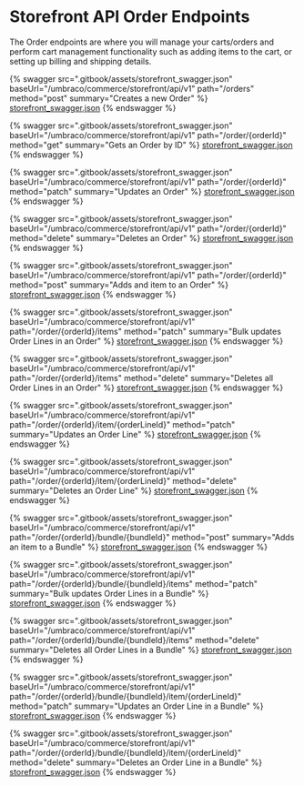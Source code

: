 # Storefront API Order Endpoints

The Order endpoints are where you will manage your carts/orders and perform cart management functionality such as adding items to the cart, or setting up billing and shipping details.


{% swagger src=".gitbook/assets/storefront_swagger.json" baseUrl="/umbraco/commerce/storefront/api/v1" path="/orders" method="post" summary="Creates a new Order" %}
[storefront_swagger.json](.gitbook/assets/storefront_swagger.json)
{% endswagger %}

{% swagger src=".gitbook/assets/storefront_swagger.json" baseUrl="/umbraco/commerce/storefront/api/v1" path="/order/{orderId}" method="get" summary="Gets an Order by ID" %}
[storefront_swagger.json](.gitbook/assets/storefront_swagger.json)
{% endswagger %}

{% swagger src=".gitbook/assets/storefront_swagger.json" baseUrl="/umbraco/commerce/storefront/api/v1" path="/order/{orderId}" method="patch" summary="Updates an Order" %}
[storefront_swagger.json](.gitbook/assets/storefront_swagger.json)
{% endswagger %}

{% swagger src=".gitbook/assets/storefront_swagger.json" baseUrl="/umbraco/commerce/storefront/api/v1" path="/order/{orderId}" method="delete" summary="Deletes an Order" %}
[storefront_swagger.json](.gitbook/assets/storefront_swagger.json)
{% endswagger %}

{% swagger src=".gitbook/assets/storefront_swagger.json" baseUrl="/umbraco/commerce/storefront/api/v1" path="/order/{orderId}" method="post" summary="Adds and item to an Order" %}
[storefront_swagger.json](.gitbook/assets/storefront_swagger.json)
{% endswagger %}

{% swagger src=".gitbook/assets/storefront_swagger.json" baseUrl="/umbraco/commerce/storefront/api/v1" path="/order/{orderId}/items" method="patch" summary="Bulk updates Order Lines in an Order" %}
[storefront_swagger.json](.gitbook/assets/storefront_swagger.json)
{% endswagger %}

{% swagger src=".gitbook/assets/storefront_swagger.json" baseUrl="/umbraco/commerce/storefront/api/v1" path="/order/{orderId}/items" method="delete" summary="Deletes all Order Lines in an Order" %}
[storefront_swagger.json](.gitbook/assets/storefront_swagger.json)
{% endswagger %}

{% swagger src=".gitbook/assets/storefront_swagger.json" baseUrl="/umbraco/commerce/storefront/api/v1" path="/order/{orderId}/item/{orderLineId}" method="patch" summary="Updates an Order Line" %}
[storefront_swagger.json](.gitbook/assets/storefront_swagger.json)
{% endswagger %}

{% swagger src=".gitbook/assets/storefront_swagger.json" baseUrl="/umbraco/commerce/storefront/api/v1" path="/order/{orderId}/item/{orderLineId}" method="delete" summary="Deletes an Order Line" %}
[storefront_swagger.json](.gitbook/assets/storefront_swagger.json)
{% endswagger %}

{% swagger src=".gitbook/assets/storefront_swagger.json" baseUrl="/umbraco/commerce/storefront/api/v1" path="/order/{orderId}/bundle/{bundleId}" method="post" summary="Adds an item to a Bundle" %}
[storefront_swagger.json](.gitbook/assets/storefront_swagger.json)
{% endswagger %}

{% swagger src=".gitbook/assets/storefront_swagger.json" baseUrl="/umbraco/commerce/storefront/api/v1" path="/order/{orderId}/bundle/{bundleId}/items" method="patch" summary="Bulk updates Order Lines in a Bundle" %}
[storefront_swagger.json](.gitbook/assets/storefront_swagger.json)
{% endswagger %}

{% swagger src=".gitbook/assets/storefront_swagger.json" baseUrl="/umbraco/commerce/storefront/api/v1" path="/order/{orderId}/bundle/{bundleId}/items" method="delete" summary="Deletes all Order Lines in a Bundle" %}
[storefront_swagger.json](.gitbook/assets/storefront_swagger.json)
{% endswagger %}

{% swagger src=".gitbook/assets/storefront_swagger.json" baseUrl="/umbraco/commerce/storefront/api/v1" path="/order/{orderId}/bundle/{bundleId}/item/{orderLineId}" method="patch" summary="Updates an Order Line in a Bundle" %}
[storefront_swagger.json](.gitbook/assets/storefront_swagger.json)
{% endswagger %}

{% swagger src=".gitbook/assets/storefront_swagger.json" baseUrl="/umbraco/commerce/storefront/api/v1" path="/order/{orderId}/bundle/{bundleId}/item/{orderLineId}" method="delete" summary="Deletes an Order Line in a Bundle" %}
[storefront_swagger.json](.gitbook/assets/storefront_swagger.json)
{% endswagger %}